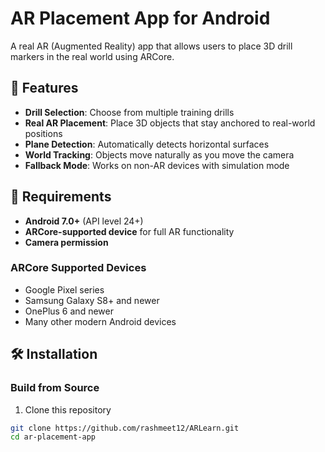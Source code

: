 # AR Placement App for Android

A real AR (Augmented Reality) app that allows users to place 3D drill markers in the real world using ARCore.

## 🎯 Features

- **Drill Selection**: Choose from multiple training drills
- **Real AR Placement**: Place 3D objects that stay anchored to real-world positions
- **Plane Detection**: Automatically detects horizontal surfaces
- **World Tracking**: Objects move naturally as you move the camera
- **Fallback Mode**: Works on non-AR devices with simulation mode

## 📱 Requirements

- **Android 7.0+** (API level 24+)
- **ARCore-supported device** for full AR functionality
- **Camera permission**

### ARCore Supported Devices
- Google Pixel series
- Samsung Galaxy S8+ and newer
- OnePlus 6 and newer
- Many other modern Android devices

## 🛠️ Installation

### Build from Source
1. Clone this repository
```bash
git clone https://github.com/rashmeet12/ARLearn.git
cd ar-placement-app
